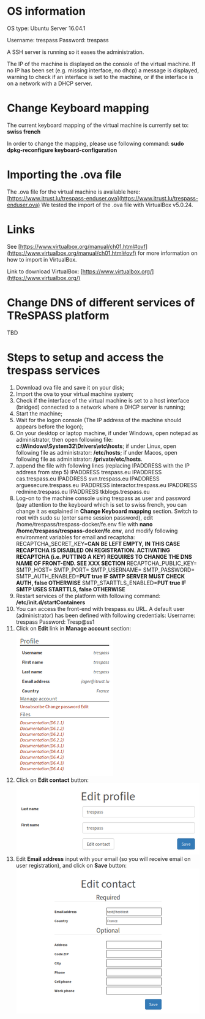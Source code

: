 # OS information
OS type: Ubuntu Server 16.04.1

Username: trespass
Password: trespass

A SSH server is running so it eases the administration.

The IP of the machine is displayed on the console of the virtual machine. If no IP has been set (e.g. missing interface, no dhcp) a message is displayed, warning to check if an interface is set to the machine, or if the interface is on a network with a DHCP server.

# Change Keyboard mapping
The current keyboard mapping of the virtual machine is currently set to: **swiss french**

In order to change the mapping, please use following command:
**sudo dpkg-reconfigure keyboard-configuration**

# Importing the .ova file
The .ova file for the virtual machine is available here: [https://www.itrust.lu/trespass-enduser.ova](https://www.itrust.lu/trespass-enduser.ova)
We tested the import of the .ova file with VirtualBox v5.0.24.

# Links
See [https://www.virtualbox.org/manual/ch01.html#ovf](https://www.virtualbox.org/manual/ch01.html#ovf) for more information on how to import in VirtualBox.

Link to download VirtualBox: [https://www.virtualbox.org/](https://www.virtualbox.org/)

# Change DNS of different services of TReSPASS platform
TBD 

# Steps to setup and access the trespass services
1. Download ova file and save it on your disk;
1. Import the ova to your virtual machine system;
1. Check if the interface of the virtual machine is set to a host interface (bridged) connected to a network where a DHCP server is running;
1. Start the machine;
1. Wait for the logon console (The IP address of the machine should appears before the logon);
1. On your desktop or laptop machine, if under Windows, open notepad as administrator, then open following file: **c:\Windows\System32\Drivers\etc\hosts**; if under Linux, open following file as administrator: **/etc/hosts**; if under Macos, open following file as administrator: **/private/etc/hosts**.
1. append the file with following lines (replacing IPADDRESS with the IP address from step 5)
IPADDRESS       trespass.eu
IPADDRESS       cas.trespass.eu
IPADDRESS       svn.trespass.eu
IPADDRESS       arguesecure.trespass.eu
IPADDRESS       interactor.trespass.eu
IPADDRESS       redmine.trespass.eu
IPADDRESS       tkblogs.trespass.eu
1. Log-on to the machine console using trespass as user and password (pay attention to the keyboard which is set to swiss french, you can change it as explained in **Change Keyboard mapping** section. Switch to root with sudo su (enter same session password), edit /home/trespass/trespass-docker/fe.env file with **nano /home/trespass/trespass-docker/fe.env**, and modify following environment variables for email and recaptcha:
RECAPTCHA_SECRET_KEY=**CAN BE LEFT EMPTY, IN THIS CASE RECAPTCHA IS DISABLED ON REGISTRATION. ACTIVATING RECAPTCHA (i.e. PUTTING A KEY) REQUIRES TO CHANGE THE DNS NAME OF FRONT-END. SEE XXX SECTION**
RECAPTCHA_PUBLIC_KEY=
SMTP_HOST=
SMTP_PORT=
SMTP_USERNAME=
SMTP_PASSWORD=
SMTP_AUTH_ENABLED=**PUT true IF SMTP SERVER MUST CHECK AUTH, false OTHERWISE**
SMTP_STARTTLS_ENABLED=**PUT true IF SMTP USES STARTTLS, false OTHERWISE**
1. Restart services of the platform with following command: **/etc/init.d/startContainers**
1. You can access the front-end with trespass.eu URL. A default user (administrator) has been defined with following credentials:
Username: trespass
Password: Tresp@ss1
1. Click on **Edit** link in **Manage account** section:
![Edit profile](./drawing.png  "Edit profile")
1. Click on **Edit contact** button:
![Edit profile](./editcontact.png  "Edit contact")
1. Edit **Email address** input with your email (so you will receive email on user registration), and click on **Save** button:
![Edit profile](./editemail.png  "Edit email")